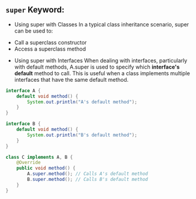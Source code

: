 ## `super` Keyword:

* Using super with Classes
In a typical class inheritance scenario, super can be used to:
- Call a superclass constructor
- Access a superclass method

* Using super with Interfaces
When dealing with interfaces, particularly with default methods, A.super is used to specify which **interface's default** method to call. This is useful when a class implements multiple interfaces that have the same default method.
```java
interface A {
    default void method() {
        System.out.println("A's default method");
    }
}

interface B {
    default void method() {
        System.out.println("B's default method");
    }
}

class C implements A, B {
    @Override
    public void method() {
        A.super.method(); // Calls A's default method
        B.super.method(); // Calls B's default method
    }
}
```
